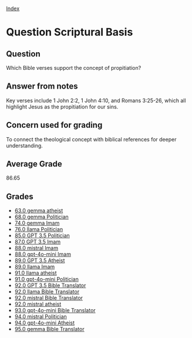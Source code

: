 
[Index](../../index.md)
# Question Scriptural Basis
## Question
Which Bible verses support the concept of propitiation?

## Answer from notes
Key verses include 1 John 2:2, 1 John 4:10, and Romans 3:25-26, which all highlight Jesus as the propitiation for our sins.

## Concern used for grading
To connect the theological concept with biblical references for deeper understanding.

## Average Grade
86.65

## Grades
 * [63.0 gemma atheist](../answers/gemma_atheist/Scriptural_Basis.md)
 * [68.0 gemma Politician](../answers/gemma_Politician/Scriptural_Basis.md)
 * [74.0 gemma Imam](../answers/gemma_Imam/Scriptural_Basis.md)
 * [76.0 llama Politician](../answers/llama_Politician/Scriptural_Basis.md)
 * [85.0 GPT 3.5 Politician](../answers/GPT_3.5_Politician/Scriptural_Basis.md)
 * [87.0 GPT 3.5 Imam](../answers/GPT_3.5_Imam/Scriptural_Basis.md)
 * [88.0 mistral Imam](../answers/mistral_Imam/Scriptural_Basis.md)
 * [88.0 gpt-4o-mini Imam](../answers/gpt-4o-mini_Imam/Scriptural_Basis.md)
 * [89.0 GPT 3.5 Atheist](../answers/GPT_3.5_Atheist/Scriptural_Basis.md)
 * [89.0 llama Imam](../answers/llama_Imam/Scriptural_Basis.md)
 * [91.0 llama atheist](../answers/llama_atheist/Scriptural_Basis.md)
 * [91.0 gpt-4o-mini Politician](../answers/gpt-4o-mini_Politician/Scriptural_Basis.md)
 * [92.0 GPT 3.5 Bible Translator](../answers/GPT_3.5_Bible_Translator/Scriptural_Basis.md)
 * [92.0 llama Bible Translator](../answers/llama_Bible_Translator/Scriptural_Basis.md)
 * [92.0 mistral Bible Translator](../answers/mistral_Bible_Translator/Scriptural_Basis.md)
 * [92.0 mistral atheist](../answers/mistral_atheist/Scriptural_Basis.md)
 * [93.0 gpt-4o-mini Bible Translator](../answers/gpt-4o-mini_Bible_Translator/Scriptural_Basis.md)
 * [94.0 mistral Politician](../answers/mistral_Politician/Scriptural_Basis.md)
 * [94.0 gpt-4o-mini Atheist](../answers/gpt-4o-mini_Atheist/Scriptural_Basis.md)
 * [95.0 gemma Bible Translator](../answers/gemma_Bible_Translator/Scriptural_Basis.md)

